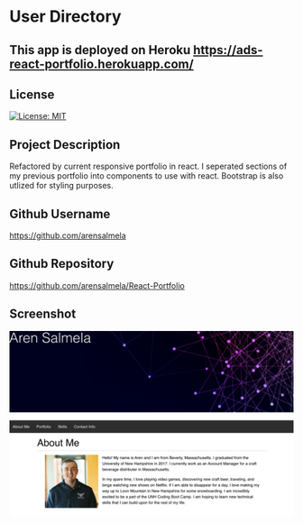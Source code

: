 # User Directory

## This app is deployed on Heroku https://ads-react-portfolio.herokuapp.com/

## License

[![License: MIT](https://img.shields.io/badge/License-MIT-yellow.svg)](https://opensource.org/licenses/MIT)

## Project Description

Refactored by current responsive portfolio in react. I seperated sections of my previous portfolio into components to use with react. Bootstrap is also utlized for styling purposes. 

## Github Username

https://github.com/arensalmela

## Github Repository

https://github.com/arensalmela/React-Portfolio

## Screenshot

![Screenshot of portfolio](src/Assets/reactPort.png)